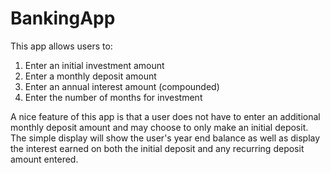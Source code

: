 # BankingApp
This app allows users to:
 1) Enter an initial investment amount
 2) Enter a monthly deposit amount
 3) Enter an annual interest amount (compounded)
 4) Enter the number of months for investment

A nice feature of this app is that a user does not have to enter an additional monthly deposit amount and may choose to only make an initial deposit.
The simple display will show the user's year end balance as well as display the interest earned on both the initial deposit and any recurring deposit amount entered.

